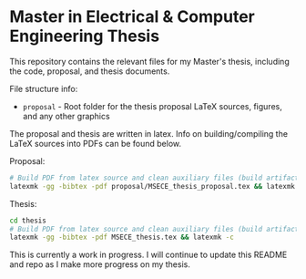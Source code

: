 # Master in Electrical & Computer Engineering Thesis
This repository contains the relevant files for my Master's thesis, including the code, proposal, and thesis documents.

File structure info:
* `proposal` - Root folder for the thesis proposal LaTeX sources, figures, and any other graphics

The proposal and thesis are written in latex. Info on building/compiling the LaTeX sources into PDFs can be found below.

Proposal:
```bash
# Build PDF from latex source and clean auxiliary files (build artifacts)
latexmk -gg -bibtex -pdf proposal/MSECE_thesis_proposal.tex && latexmk -c
```

Thesis:
```bash
cd thesis
# Build PDF from latex source and clean auxiliary files (build artifacts)
latexmk -gg -bibtex -pdf MSECE_thesis.tex && latexmk -c
```

This is currently a work in progress. I will continue to update this README and repo as I make more progress on my thesis.
